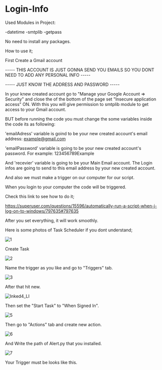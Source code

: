 # Login-Info

Used Modules in Project:

-datetime
-smtplib
-getpass

No need to install any packages.

How to use it;

First Create a Gmail account 

----- THIS ACCOUNT IS JUST GONNA SEND YOU EMAILS SO YOU DONT NEED TO ADD ANY PERSONAL INFO ----- 

----- JUST KNOW THE ADDRESS AND PASSWORD -----


In your knew created account go to "Manage your Google Account => Security" and close the of the bottom of the page set "Insecure application access" ON.
With this you will give permission to smtplib module to get access to your Gmail account.

BUT before running the code you must change the some variables inside the code its as following:

'emailAdress' variable is goind to be your new created account's email address:
    example@gmail.com

'emailPassword' variable is going to be your new created account's password. For example:
    123456789Example
    
And 'recevier' variable is going to be your Main Email account. The Login infos are going to send to this email address by your new created account.


And also we must make a trigger on our computer for our script.

When you login to your computer the code will be triggered.

Check this link to see how to do it;

https://superuser.com/questions/15596/automatically-run-a-script-when-i-log-on-to-windows/797635#797635


After you set everything, it will work smoothly.

Here is some photos of Task Scheduler if you dont understand;

![1](https://user-images.githubusercontent.com/92454444/169260327-f201406b-9840-4e5d-b856-3b4e37d78410.PNG)

Create Task

![2](https://user-images.githubusercontent.com/92454444/169260497-4a920f7c-342c-4f3e-a775-ebb205803cab.png)

Name the trigger as you like and go to "Triggers" tab.

![3](https://user-images.githubusercontent.com/92454444/169260639-e2d74778-b19c-485f-9730-bab85e8c8da3.png)

After that hit new.

![Inked4_LI](https://user-images.githubusercontent.com/92454444/169260747-b0579314-2bc3-4546-a43c-b91e77f39f3c.jpg)

Then set the "Start Task" to "When Signed In".

![5](https://user-images.githubusercontent.com/92454444/169260989-83688cde-9447-4220-bf7f-77c0db86534c.png)

Then go to "Actions" tab and create new action.

![6](https://user-images.githubusercontent.com/92454444/169261184-9a556d37-b724-483f-a61b-e22660388858.png)

And Write the path of Alert.py that you installed.

![7](https://user-images.githubusercontent.com/92454444/169261336-e3ac181a-b83a-44ee-8f8a-652b1019394e.png)

Your Trigger must be looks like this.

